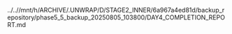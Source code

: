 ../..//mnt/h/ARCHIVE/.UNWRAP/D/STAGE2_INNER/6a967a4ed81d/backup_repository/phase5_5_backup_20250805_103800/DAY4_COMPLETION_REPORT.md